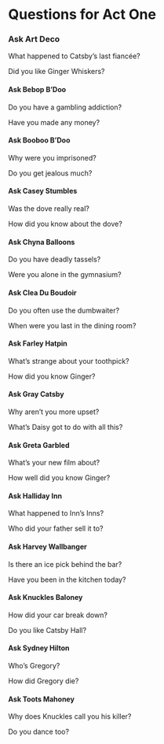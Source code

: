 <h1> Questions for Act One </h1>

<h3> Ask Art Deco </h3> 

<p> What happened to Catsby’s last fiancée?
<p> Did you like Ginger Whiskers?

<h4> Ask Bebop B’Doo </h4>
<p> Do you have a gambling addiction?
<p> Have you made any money?

<h4> Ask Booboo B’Doo </h4>
<p> Why were you imprisoned?
<p> Do you get jealous much?

<h4> Ask Casey Stumbles </h4>
<p> Was the dove really real?
<p> How did you know about the dove?

<h4> Ask Chyna Balloons </h4>
<p> Do you have deadly tassels?
<p> Were you alone in the gymnasium?

<h4> Ask Clea Du Boudoir </h4>
<p> Do you often use the dumbwaiter? 
<p> When were you last in the dining room?

<h4> Ask Farley Hatpin </h4>
<p> What’s strange about your toothpick?
<p> How did you know Ginger?

<h4> Ask Gray Catsby </h4>
<p> Why aren’t you more upset?
<p> What’s Daisy got to do with all this?

<h4> Ask Greta Garbled </h4>
<p> What’s your new film about?
<p> How well did you know Ginger?

<h4> Ask Halliday Inn </h4>
<p> What happened to Inn’s Inns?
<p> Who did your father sell it to?

<h4> Ask Harvey Wallbanger </h4>
<p> Is there an ice pick behind the bar?
<p> Have you been in the kitchen today?

<h4> Ask Knuckles Baloney </h4>
<p> How did your car break down?
<p> Do you like Catsby Hall?

<h4> Ask Sydney Hilton </h4>
<p> Who’s Gregory?
<p> How did Gregory die?

<h4> Ask Toots Mahoney </h4>
<p> Why does Knuckles call you his killer?
<p> Do you dance too?
